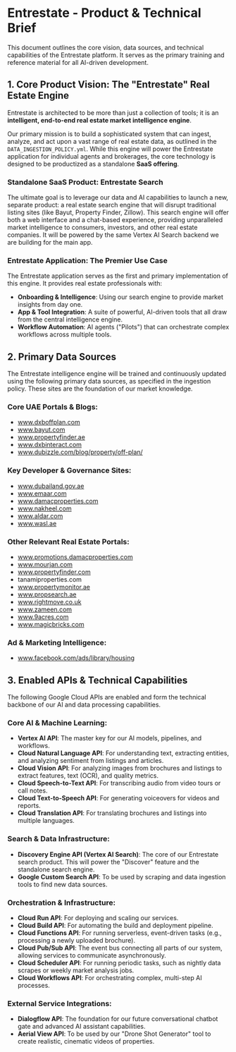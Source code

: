 # Entrestate - Product & Technical Brief

This document outlines the core vision, data sources, and technical capabilities of the Entrestate platform. It serves as the primary training and reference material for all AI-driven development.

## 1. Core Product Vision: The "Entrestate" Real Estate Engine

Entrestate is architected to be more than just a collection of tools; it is an **intelligent, end-to-end real estate market intelligence engine**.

Our primary mission is to build a sophisticated system that can ingest, analyze, and act upon a vast range of real estate data, as outlined in the `DATA_INGESTION_POLICY.yml`. While this engine will power the Entrestate application for individual agents and brokerages, the core technology is designed to be productized as a standalone **SaaS offering**.

### Standalone SaaS Product: Entrestate Search

The ultimate goal is to leverage our data and AI capabilities to launch a new, separate product: a real estate search engine that will disrupt traditional listing sites (like Bayut, Property Finder, Zillow). This search engine will offer both a web interface and a chat-based experience, providing unparalleled market intelligence to consumers, investors, and other real estate companies. It will be powered by the same Vertex AI Search backend we are building for the main app.

### Entrestate Application: The Premier Use Case

The Entrestate application serves as the first and primary implementation of this engine. It provides real estate professionals with:
- **Onboarding & Intelligence**: Using our search engine to provide market insights from day one.
- **App & Tool Integration**: A suite of powerful, AI-driven tools that all draw from the central intelligence engine.
- **Workflow Automation**: AI agents ("Pilots") that can orchestrate complex workflows across multiple tools.

## 2. Primary Data Sources

The Entrestate intelligence engine will be trained and continuously updated using the following primary data sources, as specified in the ingestion policy. These sites are the foundation of our market knowledge.

### Core UAE Portals & Blogs:
- www.dxboffplan.com
- www.bayut.com
- www.propertyfinder.ae
- www.dxbinteract.com
- www.dubizzle.com/blog/property/off-plan/

### Key Developer & Governance Sites:
- www.dubailand.gov.ae
- www.emaar.com
- www.damacproperties.com
- www.nakheel.com
- www.aldar.com
- www.wasl.ae

### Other Relevant Real Estate Portals:
- www.promotions.damacproperties.com
- www.mourjan.com
- www.propertyfinder.com
- tanamiproperties.com
- www.propertymonitor.ae
- www.propsearch.ae
- www.rightmove.co.uk
- www.zameen.com
- www.9acres.com
- www.magicbricks.com

### Ad & Marketing Intelligence:
- www.facebook.com/ads/library/housing

## 3. Enabled APIs & Technical Capabilities

The following Google Cloud APIs are enabled and form the technical backbone of our AI and data processing capabilities.

### Core AI & Machine Learning:
- **Vertex AI API**: The master key for our AI models, pipelines, and workflows.
- **Cloud Natural Language API**: For understanding text, extracting entities, and analyzing sentiment from listings and articles.
- **Cloud Vision API**: For analyzing images from brochures and listings to extract features, text (OCR), and quality metrics.
- **Cloud Speech-to-Text API**: For transcribing audio from video tours or call notes.
- **Cloud Text-to-Speech API**: For generating voiceovers for videos and reports.
- **Cloud Translation API**: For translating brochures and listings into multiple languages.

### Search & Data Infrastructure:
- **Discovery Engine API (Vertex AI Search)**: The core of our Entrestate search product. This will power the "Discover" feature and the standalone search engine.
- **Google Custom Search API**: To be used by scraping and data ingestion tools to find new data sources.

### Orchestration & Infrastructure:
- **Cloud Run API**: For deploying and scaling our services.
- **Cloud Build API**: For automating the build and deployment pipeline.
- **Cloud Functions API**: For running serverless, event-driven tasks (e.g., processing a newly uploaded brochure).
- **Cloud Pub/Sub API**: The event bus connecting all parts of our system, allowing services to communicate asynchronously.
- **Cloud Scheduler API**: For running periodic tasks, such as nightly data scrapes or weekly market analysis jobs.
- **Cloud Workflows API**: For orchestrating complex, multi-step AI processes.

### External Service Integrations:
- **Dialogflow API**: The foundation for our future conversational chatbot gate and advanced AI assistant capabilities.
- **Aerial View API**: To be used by our "Drone Shot Generator" tool to create realistic, cinematic videos of properties.
